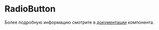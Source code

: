 # RadioButton

Более подробную информацию смотрите в <a href="https://lego.yandex-team.ru/lego-components/components/radio-button/examples" target="_blank">документации</a> компонента.